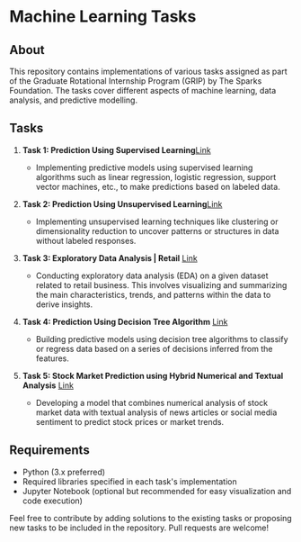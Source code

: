 # Machine Learning Tasks 

## About
This repository contains implementations of various tasks assigned as part of the Graduate Rotational Internship Program (GRIP) by The Sparks Foundation. The tasks cover different aspects of machine learning, data analysis, and predictive modelling.

## Tasks
1. **Task 1: Prediction Using Supervised Learning**[Link](https://github.com/Ayushma00/ml-datascience-tasks/blob/main/task_work/Prediction%20Using%20Supervised%20Learning.ipynb)
   - Implementing predictive models using supervised learning algorithms such as linear regression, logistic regression, support vector machines, etc., to make predictions based on labeled data.

2. **Task 2: Prediction Using Unsupervised Learning**[Link](https://github.com/Ayushma00/ml-datascience-tasks/blob/main/task_work/Prediction%20Using%20Unsupervised%20Learning.ipynb)
   - Implementing unsupervised learning techniques like clustering or dimensionality reduction to uncover patterns or structures in data without labeled responses.

3. **Task 3: Exploratory Data Analysis | Retail** [Link](https://github.com/Ayushma00/ml-datascience-tasks/blob/main/task_work/SampleSuperstore%20eda%20task.ipynb)
   - Conducting exploratory data analysis (EDA) on a given dataset related to retail business. This involves visualizing and summarizing the main characteristics, trends, and patterns within the data to derive insights.

4. **Task 4: Prediction Using Decision Tree Algorithm** [Link](https://github.com/Ayushma00/ml-datascience-tasks/blob/main/task_work/Decision%20tree.ipynb)
   - Building predictive models using decision tree algorithms to classify or regress data based on a series of decisions inferred from the features.

5. **Task 5: Stock Market Prediction using Hybrid Numerical and Textual Analysis** [Link](https://github.com/Ayushma00/ml-datascience-tasks/blob/main/task_work/Stock%20Market%20Prediction.ipynb)
   - Developing a model that combines numerical analysis of stock market data with textual analysis of news articles or social media sentiment to predict stock prices or market trends.

## Requirements
- Python (3.x preferred)
- Required libraries specified in each task's implementation
- Jupyter Notebook (optional but recommended for easy visualization and code execution)

Feel free to contribute by adding solutions to the existing tasks or proposing new tasks to be included in the repository. Pull requests are welcome!



